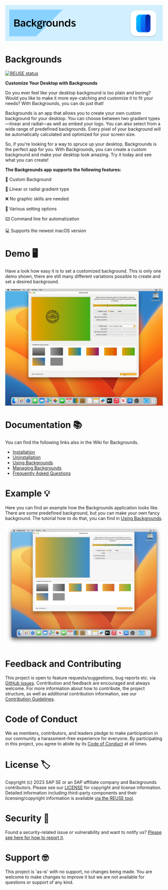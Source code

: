 ![BackgroundsBanner](https://github.com/SAP/backgrounds/blob/main/readme_images/banner_backgrounds.png)

# Backgrounds

[![REUSE status](https://api.reuse.software/badge/github.com/SAP/backgrounds)](https://api.reuse.software/info/github.com/SAP/backgrounds)

**Customize Your Desktop with Backgrounds**
 
Do you ever feel like your desktop background is too plain and boring? Would you like to make it more eye-catching and customize it to fit your needs? With Backgrounds, you can do just that!
 
Backgrounds is an app that allows you to create your own custom background for your desktop. You can choose between two gradient types—linear and radial—as well as embed your logo. You can also select from a wide range of predefined backgrounds. Every pixel of your background will be automatically calculated and optimized for your screen size. 
 
So, if you're looking for a way to spruce up your desktop, Backgrounds is the perfect app for you. With Backgrounds, you can create a custom background and make your desktop look amazing. Try it today and see what you can create!

**The Backgrounds app supports the following features:**

🌈 Custom Background

🌟 Linear or radial gradient type

❌ No graphic skills are needed

🚀 Various setting options

⌨️ Command line for automatization

💻 Supports the newest macOS version


# Demo 🖥️

Have a look how easy it is to set a customized background. This is only one demo shown, there are still many different variations possible to create and set a desired background.

![BackgroundsBanner](https://github.com/SAP/backgrounds/blob/main/readme_images/Backgrounds_save_user_created_background.gif)




# Documentation 📚

You can find the following links also in the Wiki for Backgrounds.

* [Installation](https://github.com/SAP/backgrounds/wiki/Installation)
* [Uninstallation](https://github.com/SAP/backgrounds/wiki/Uninstallation)
* [Using Backgrounds](https://github.com/SAP/backgrounds/wiki/Using-Backgrounds)
* [Managing Backgrounds](https://github.com/SAP/backgrounds/wiki/Managing-Backgrounds)
* [Frequently Asked Questions](https://github.com/SAP/backgrounds/wiki/Frequently-Asked-Questions)

# Example 💡

Here you can find an example how the Backgrounds application looks like. There are some predefined background, but you can make your own fancy background. The tutorial how to do that, you can find in [Using Backgrounds](https://github.com/SAP/backgrounds/wiki/Using-Backgrounds).

![BackgroundsApplication](https://github.com/SAP/backgrounds/blob/main/readme_images/Backgrounds_application.png)

# Feedback and Contributing

This project is open to feature requests/suggestions, bug reports etc. via [GitHub issues](https://github.com/SAP/backgrounds/issues). Contribution and feedback are encouraged and always welcome. For more information about how to contribute, the project structure, as well as additional contribution information, see our [Contribution Guidelines](CONTRIBUTING.md).

# Code of Conduct

We as members, contributors, and leaders pledge to make participation in our community a harassment-free experience for everyone. By participating in this project, you agree to abide by its [Code of Conduct](CODE_OF_CONDUCT.md) at all times.

# License 🏷️

Copyright (c) 2023 SAP SE or an SAP affiliate company and Backgrounds contributors. Please see our [LICENSE](LICENSE) for copyright and license information. Detailed information including third-party components and their licensing/copyright information is available [via the REUSE tool](https://api.reuse.software/info/github.com/SAP/backgrounds).


# Security 👮
Found a security-related issue or vulnerability and want to notify us? [Please see here for how to report it](https://github.com/SAP/backgrounds/security/policy).

# Support 🤓

This project is 'as-is' with no support, no changes being made. You are welcome to make changes to improve it but we are not available for questions or support of any kind.
